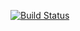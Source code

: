 [![Build Status](https://travis-ci.com/alanaklopstein/cs110temperature.svg?branch=master)](https://travis-ci.com/alanaklopstein/cs110temperature)
